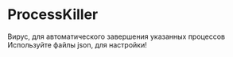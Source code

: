 # ProcessKiller
Вирус, для автоматического завершения указанных процессов 
Используйте файлы json, для настройки!
